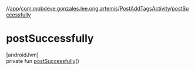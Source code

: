//[app](../../../index.md)/[com.mobdeve.gonzales.lee.ong.artemis](../index.md)/[PostAddTagsActivity](index.md)/[postSuccessfully](post-successfully.md)

# postSuccessfully

[androidJvm]\
private fun [postSuccessfully](post-successfully.md)()
